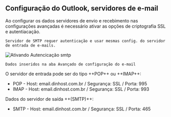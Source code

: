 ## Configuração do Outlook, servidores de e-mail ##

Ao configurar os dados servidores de envio e recebimento nas configurações avançadas é necessário ativar as opções de criptografia SSL e autentiacação.

`
Servidor de SMTP requer autenticação e usar mesmas config. do servidor de entrada de e-mails.
`

![Ativando Autencicação smtp](http://wiki.locaweb.com.br/images/2/24/06_m.jpg)


``
Dados inseridos na aba Avançado de configuração do e-mail
``

O servidor de entrada pode ser do tipo ++POP++ ou ++IMAP++:
- POP - Host: email.dinhost.com.br / Segurança: SSL / Porta: 995
- IMAP - Host: email.dinhost.com.br / Segurança: SSL / Porta: 993

Dados do servidor de saída ++(SMTP)++:
- SMTP - Host: email.dinhost.com.br / Segurança: SSL / Porta: 465
